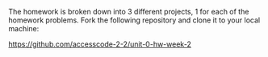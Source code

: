 The homework is broken down into 3 different projects, 1 for each of the homework problems.
Fork the following repository and clone it to your local machine:

https://github.com/accesscode-2-2/unit-0-hw-week-2
